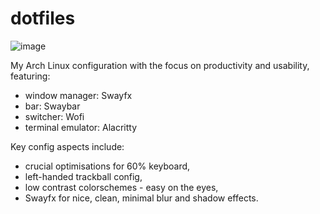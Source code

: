 # dotfiles

![image](https://github.com/user-attachments/assets/5d7cefd3-255c-43ad-b236-7e850ba93862)

My Arch Linux configuration with the focus on productivity and usability, featuring:
- window manager: Swayfx
- bar: Swaybar
- switcher: Wofi
- terminal emulator: Alacritty

Key config aspects include:
- crucial optimisations for 60% keyboard,
- left-handed trackball config,
- low contrast colorschemes - easy on the eyes,
- Swayfx for nice, clean, minimal blur and shadow effects.
